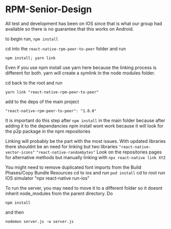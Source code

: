 # RPM-Senior-Design

All test and development has been on IOS since that is what our group had available so there is no guarantee that this works on Android.

to begin run,
`npm install`

cd into the `react-native-rpm-peer-to-peer` folder and run

`npm install; yarn link`

Even if you use npm install use yarn here because the linking process is different for both. yarn will create a symlink in the node modules folder.

cd back to the root and run

`yarn link "react-native-rpm-peer-to-peer"`

add to the deps of the main project

`"react-native-rpm-peer-to-peer": "1.0.0"`

It is important do this step after `npm install` in the main folder because after adding it to the dependancies npm install wont work because it will look for the p2p package in the npm repositories

Linking will probably be the part with the most issues. With updated libraries there shouldnt be an need for linking but two libraries
`"react-native-vector-icons"`
`"react-native-randombytes"`
Look on the repositories pages for alternative methods but manually linking with
`npx react-native link XYZ`

You might need to remove duplicated font imports from the Build Phases/Copy Bundle Resources
cd to ios and run `pod install`
cd to root
run IOS simulator "npx react-native run-ios"

To run the server, you may need to move it to a different folder so it doesnt inherit node_modules from the parent directory. Do

`npm install`

and then

`nodemon server.js -w server.js`
